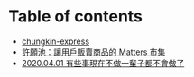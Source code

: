 # Table of contents

* [chungkin-express](README.md)
* [許願池：讓用戶販賣商品的 Matters 市集](xu-yuan-chi-rang-yong-hu-fan-mai-shang-pin-de-matters-shi-ji.md)
* [2020.04.01 有些事現在不做一輩子都不會做了](2020.04.01-you-xie-shi-xian-zai-bu-zuo-yi-bei-zi-du-bu-hui-zuo-le.md)

